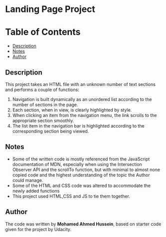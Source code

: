 # Landing Page Project

# Table of Contents

* [Description](#description)
* [Notes](#notes)
* [Author](#author)

## Description

This project takes an HTML file with an unknown number of text sections and performs a couple of functions:

1. Navigation is built dynamically as an unordered list according to the number of sections in the page.
2. Each section, when in view, is clearly highlighted by style.
3. When clicking an item from the navigation menu, the link scrolls to the appropriate section smoothly.
4. The list item in the navigation bar is highlighted according to the corresponding section being viewed.

## Notes

- Some of the written code is mostly referenced from the JavaScript documentation of MDN, especially when using the Intersection Observer API and the scrollTo function, but with minimal to almost none copied code and the highest understanding of the topic the Author could manage.
- Some of the HTML and CSS code was altered to accommodate the newly added functions
- This project used HTML,CSS and JS to tie them together.

## Author

The code was written by **Mohamed Ahmed Hussein**, based on starter code given for the project by Udacity.
